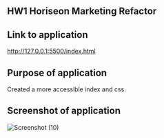 ## HW1 Horiseon Marketing Refactor

## Link to application
http://127.0.0.1:5500/index.html

## Purpose of application
Created a more accessible index and css. 

## Screenshot of application 
![Screenshot (10)](https://user-images.githubusercontent.com/97422765/152658675-ac3cfa2c-1b73-4492-8db0-9254331fd806.png)

